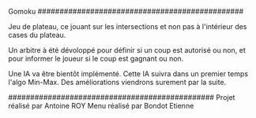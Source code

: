 Gomoku
###############################################

Jeu de plateau, ce jouant sur les intersections
et non pas à l'intérieur des cases du plateau.

Un arbitre à été dévoloppé pour définir si un
coup est autorisé ou non, et pour informer le
joueur si le coup est gagnant ou non.

Une IA va être bientôt implémenté.
Cette IA suivra dans un premier temps 
l'algo Min-Max.
Des améliorations viendrons surement par la
suite.

###############################################
Projet réalisé par Antoine ROY
Menu réalisé par Bondot Etienne